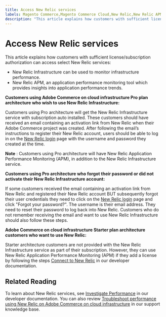 ```yaml
---
title: Access New Relic services
labels: Magento Commerce,Magento Commerce Cloud,New Relic,New Relic APM,New Relic Infrastructure,Pro,Starter,accessing New Relic,performance,Adobe Commerce,cloud infrastructure
description: "This article explains how customers with sufficient license/subscription authorization can access select New Relic services:"
---
```


# Access New Relic services

This article explains how customers with sufficient license/subscription authorization can access select New Relic services:

* New Relic Infrastructure can be used to monitor infrastructure performance.
* New Relic APM, an application performance monitoring tool which provides insights into application performance trends.

 **Customers using Adobe Commerce on cloud infrastructure Pro plan architecture who wish to use New Relic Infrastructure:**

 Customers using Pro architecture will get the New Relic Infrastructure service with subscription auto installed. These customers should have received an email containing an activation link from New Relic when their Adobe Commerce project was created. After following the email’s instructions to register their New Relic account, users should be able to log in on the [New Relic login](https://login.newrelic.com/login) page with the username and password they created at the time.

 **Note** : Customers using Pro architecture will have New Relic Application Performance Monitoring (APM), in addition to the New Relic Infrastructure service.

 **Customers using Pro architecture who forgot their password or did not activate their New Relic Infrastructure account:**

 If some customers received the email containing an activation link from New Relic and registered their New Relic account BUT subsequently forgot their user credentials they need to click on the [New Relic login](https://login.newrelic.com/login) page and click "Forgot your password?". The username is their email address. They need to reset their password to log back into New Relic. Customers who do not remember receiving the email and want to use New Relic Infrastructure should also follow these steps.

 **Adobe Commerce on cloud infrastructure Starter plan architecture customers who want to use New Relic:**

 Starter architecture customers are not provided with the New Relic Infrastructure service as part of their subscription. However, they can use New Relic Application Performance Monitoring (APM) if they add a license by following the steps [Connect to New Relic](https://devdocs.magento.com/cloud/project/new-relic.html#connect-to-new-relic) in our developer documentation.

## Related Reading

To learn about New Relic services, see [Investigate Performance](https://devdocs.magento.com/cloud/project/new-relic.html#investigate-performance) in our developer documentation. You can also review [Troubleshoot performance using New Relic on Adobe Commerce on cloud infrastructure](https://support.magento.com/hc/en-us/articles/360042149832) in our support knowledge base. 
